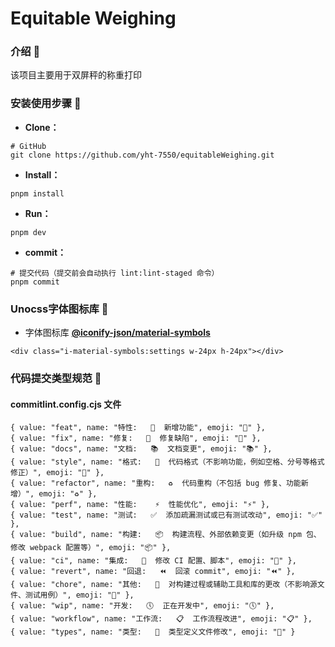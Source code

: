 # Equitable Weighing

### 介绍 📖

该项目主要用于双屏秤的称重打印

### 安装使用步骤 📔

- **Clone：**

```text
# GitHub
git clone https://github.com/yht-7550/equitableWeighing.git
```

- **Install：**

```text
pnpm install
```

- **Run：**

```text
pnpm dev
```

- **commit：**

```
# 提交代码（提交前会自动执行 lint:lint-staged 命令）
pnpm commit
```

### Unocss字体图标库 🎨
* 字体图标库 **[@iconify-json/material-symbols](https://icon-sets.iconify.design/material-symbols)**
```
<div class="i-material-symbols:settings w-24px h-24px"></div>
```
### 代码提交类型规范 🔨

#### commitlint.config.cjs 文件

```
{ value: "feat", name: "特性:   🚀  新增功能", emoji: "🚀" },
{ value: "fix", name: "修复:   🐞  修复缺陷", emoji: "🐞" },
{ value: "docs", name: "文档:   📚  文档变更", emoji: "📚" },
{ value: "style", name: "格式:   🎨  代码格式（不影响功能，例如空格、分号等格式修正）", emoji: "🎨" },
{ value: "refactor", name: "重构:   ♻️  代码重构（不包括 bug 修复、功能新增）", emoji: "♻️" },
{ value: "perf", name: "性能:    ⚡️  性能优化", emoji: "⚡️" },
{ value: "test", name: "测试:   ✅  添加疏漏测试或已有测试改动", emoji: "✅" },
{ value: "build", name: "构建:   📦️  构建流程、外部依赖变更（如升级 npm 包、修改 webpack 配置等）", emoji: "📦️" },
{ value: "ci", name: "集成:   🎡  修改 CI 配置、脚本", emoji: "🎡" },
{ value: "revert", name: "回退:   ⏪️  回滚 commit", emoji: "⏪️" },
{ value: "chore", name: "其他:   🔨  对构建过程或辅助工具和库的更改（不影响源文件、测试用例）", emoji: "🔨" },
{ value: "wip", name: "开发:   🕔  正在开发中", emoji: "🕔" },
{ value: "workflow", name: "工作流:   📋  工作流程改进", emoji: "📋" },
{ value: "types", name: "类型:   🔰  类型定义文件修改", emoji: "🔰" }
```
